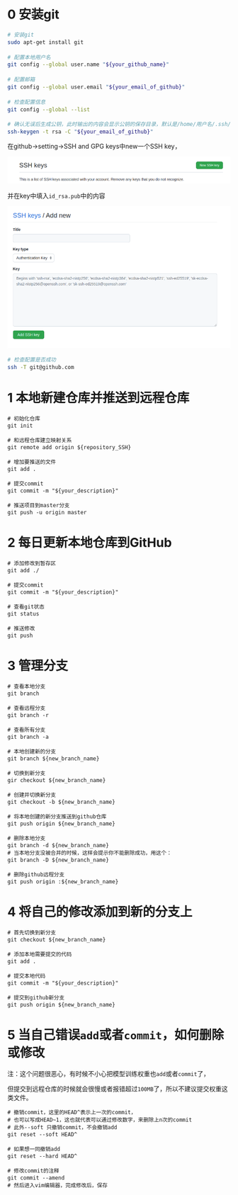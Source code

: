 # 0 安装git

```bash
# 安装git
sudo apt-get install git

# 配置本地用户名
git config --global user.name "${your_github_name}"

# 配置邮箱
git config --global user.email "${your_email_of_github}"

# 检查配置信息
git config --global --list

# 确认无误后生成公钥，此时输出的内容会显示公钥的保存目录，默认是/home/用户名/.ssh/id_rsa.pub
ssh-keygen -t rsa -C "${your_email_of_github}"
```



在github->setting->SSH and GPG keys中new一个SSH key，

![image-20230227095252864](git相关知识/image-20230227095252864.png)



并在key中填入`id_rsa.pub`中的内容

![image-20230227095346145](git相关知识/image-20230227095346145.png)



```bash
# 检查配置是否成功
ssh -T git@github.com
```



# 1 本地新建仓库并推送到远程仓库

```shell
# 初始化仓库
git init

# 和远程仓库建立映射关系
git remote add origin ${repository_SSH}

# 增加要推送的文件
git add . 

# 提交commit
git commit -m "${your_description}"

# 推送项目到master分支
git push -u origin master
```



# 2 每日更新本地仓库到GitHub

```shell
# 添加修改到暂存区
git add ./

# 提交commit
git commit -m "${your_description}"

# 查看git状态
git status

# 推送修改
git push
```



# 3 管理分支

```shell
# 查看本地分支
git branch

# 查看远程分支
git branch -r

# 查看所有分支
git branch -a

# 本地创建新的分支
git branch ${new_branch_name}

# 切换到新分支
gir checkout ${new_branch_name}

# 创建并切换新分支
git checkout -b ${new_branch_name}

# 将本地创建的新分支推送到github仓库
git push origin ${new_branch_name}

# 删除本地分支
git branch -d ${new_branch_name}
# 当本地分支没被合并的时候，这样会提示你不能删除成功，用这个：
git branch -D ${new_branch_name}

# 删除github远程分支
git push origin :${new_branch_name}
```



# 4 将自己的修改添加到新的分支上

```shell
# 首先切换到新分支
git checkout ${new_branch_name}

# 添加本地需要提交的代码
git add .

# 提交本地代码
git commit -m "${your_description}"

# 提交到github新分支
git push origin ${new_branch_name}
```



# 5 当自己错误`add`或者`commit`，如何删除或修改

注：这个问题很恶心，有时候不小心把模型训练权重也`add`或者`commit`了，

但提交到远程仓库的时候就会很慢或者报错超过`100MB`了，所以不建议提交权重这类文件。

```shell
# 撤销commit，这里的HEAD^表示上一次的commit，
# 也可以写成HEAD~1，这也就代表可以通过修改数字，来删除上n次的commit
# 此外--soft 只撤销commit，不会撤销add
git reset --soft HEAD^

# 如果想一同撤销add
git reset --hard HEAD^

# 修改commit的注释
git commit --amend
# 然后进入vim编辑器，完成修改后，保存
```

